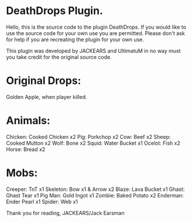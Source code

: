 # DeathDrops Plugin.

Hello, this is the source code to the plugin DeathDrops.
If you would like to use the source code for your own use you are permitted.
Please don't ask for help if you are recreating the plugin for your own use.

This plugin was developed by JACKEARS and UltimatuM in no way must you take credit for the original source code.

# Original Drops:
Golden Apple, when player killed.

# Animals:
Chicken: Cooked Chicken x2
Pig: Porkchop x2
Cow: Beef x2
Sheep: Cooked Mutton x2
Wolf: Bone x2
Squid: Water Bucket x1
Ocelot: Fish x2
Horse: Bread x2

# Mobs:
Creeper: TnT x1
Skeleton: Bow x1 & Arrow x2
Blaze: Lava Bucket x1
Ghast: Ghast Tear x1
Pig Man: Gold Ingot x1
Zombie: Baked Potato x2
Enderman: Ender Pearl x1
Spider: Web x1

Thank you for reading,
                      JACKEARS/Jack Earsman
